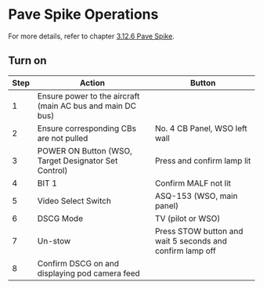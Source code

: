 # Pave Spike Operations

For more details, refer to chapter
[3.12.6 Pave Spike](../systems/weapon_systems/pave_spike/overview.md).

## Turn on

| Step | Action                                                     | Button                                                    |
| ---- | ---------------------------------------------------------- | --------------------------------------------------------- |
| 1    | Ensure power to the aircraft (main AC bus and main DC bus) |                                                           |
| 2    | Ensure corresponding CBs are not pulled                    | No. 4 CB Panel, WSO left wall                             |
| 3    | POWER ON Button (WSO, Target Designator Set Control)       | Press and confirm lamp lit                                |
| 4    | BIT 1                                                      | Confirm MALF not lit                                      |
| 5    | Video Select Switch                                        | ASQ-153 (WSO, main panel)                                 |
| 6    | DSCG Mode                                                  | TV (pilot or WSO)                                         |
| 7    | Un-stow                                                    | Press STOW button and wait 5 seconds and confirm lamp off |
| 8    | Confirm DSCG on and displaying pod camera feed             |                                                           |
